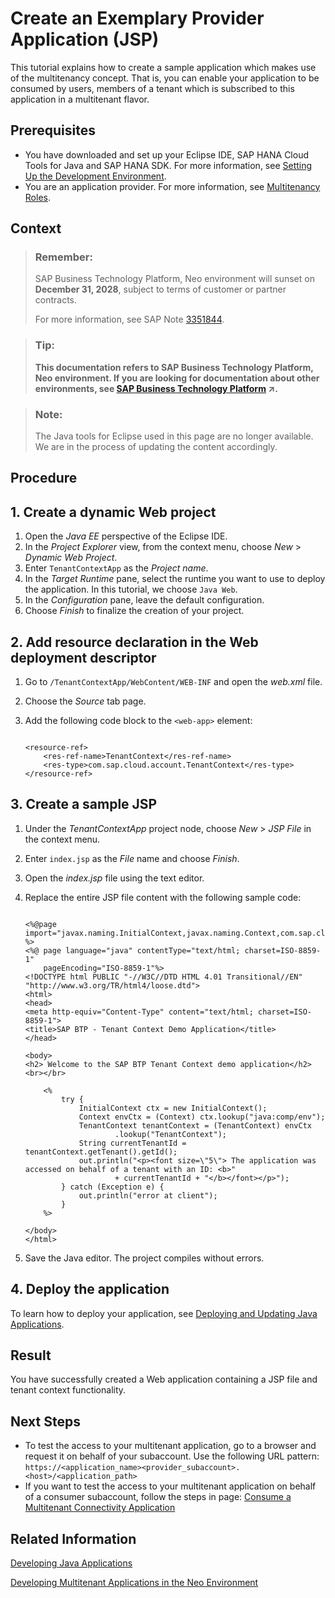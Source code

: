 <!-- loio255422aab2c4459e837d8c22d11b4a54 -->

# Create an Exemplary Provider Application \(JSP\)

This tutorial explains how to create a sample application which makes use of the multitenancy concept. That is, you can enable your application to be consumed by users, members of a tenant which is subscribed to this application in a multitenant flavor.



## Prerequisites

-   You have downloaded and set up your Eclipse IDE, SAP HANA Cloud Tools for Java and SAP HANA SDK. For more information, see [Setting Up the Development Environment](setting-up-the-development-environment-e815ca4.md).
-   You are an application provider. For more information, see [Multitenancy Roles](multitenancy-roles-48b552f.md).



## Context

> ### Remember:  
> SAP Business Technology Platform, Neo environment will sunset on **December 31, 2028**, subject to terms of customer or partner contracts.
> 
> For more information, see SAP Note [3351844](https://launchpad.support.sap.com/#/notes/3351844).

> ### Tip:  
> **This documentation refers to SAP Business Technology Platform, Neo environment. If you are looking for documentation about other environments, see [SAP Business Technology Platform](https://help.sap.com/viewer/65de2977205c403bbc107264b8eccf4b/Cloud/en-US/6a2c1ab5a31b4ed9a2ce17a5329e1dd8.html "SAP Business Technology Platform (SAP BTP) is an integrated offering comprised of four technology portfolios: database and data management, application development and integration, analytics, and intelligent technologies. The platform offers users the ability to turn data into business value, compose end-to-end business processes, and build and extend SAP applications quickly.") :arrow_upper_right:.**

> ### Note:  
> The Java tools for Eclipse used in this page are no longer available. We are in the process of updating the content accordingly.

<a name="concept_fg2_nmy_xl"/>

<!-- concept\_fg2\_nmy\_xl -->

## Procedure



<a name="concept_fg2_nmy_xl__section_02D65FD5DB1740B28F2E46E4CCEA71C7"/>

## 1. Create a dynamic Web project

1.  Open the *Java EE* perspective of the Eclipse IDE.
2.  In the *Project Explorer* view, from the context menu, choose *New* \> *Dynamic Web Project*.
3.  Enter `TenantContextApp` as the *Project name*.
4.  In the *Target Runtime* pane, select the runtime you want to use to deploy the application. In this tutorial, we choose `Java Web`.
5.  In the *Configuration* pane, leave the default configuration.
6.  Choose *Finish* to finalize the creation of your project.





## 2. Add resource declaration in the Web deployment descriptor

1.  Go to `/TenantContextApp/WebContent/WEB-INF` and open the *web.xml* file.
2.  Choose the *Source* tab page.
3.  Add the following code block to the `<web-app>` element:

    ```
    
    <resource-ref>
    	<res-ref-name>TenantContext</res-ref-name>
    	<res-type>com.sap.cloud.account.TenantContext</res-type>
    </resource-ref>
    
    ```




## 3. Create a sample JSP

1.  Under the *TenantContextApp* project node, choose *New* \> *JSP File* in the context menu.
2.  Enter `index.jsp` as the *File* name and choose *Finish*.
3.  Open the *index.jsp* file using the text editor.
4.  Replace the entire JSP file content with the following sample code:

    ```
    
    <%@page import="javax.naming.InitialContext,javax.naming.Context,com.sap.cloud.account.TenantContext" %>
    <%@ page language="java" contentType="text/html; charset=ISO-8859-1"
        pageEncoding="ISO-8859-1"%>
    <!DOCTYPE html PUBLIC "-//W3C//DTD HTML 4.01 Transitional//EN" "http://www.w3.org/TR/html4/loose.dtd">
    <html>
    <head>
    <meta http-equiv="Content-Type" content="text/html; charset=ISO-8859-1">
    <title>SAP BTP - Tenant Context Demo Application</title>
    </head>
    
    <body>
    <h2> Welcome to the SAP BTP Tenant Context demo application</h2>
    <br></br>
    
    	<%
    		try {
    			InitialContext ctx = new InitialContext();
    			Context envCtx = (Context) ctx.lookup("java:comp/env");
    			TenantContext tenantContext = (TenantContext) envCtx
    					.lookup("TenantContext");
    			String currentTenantId = tenantContext.getTenant().getId();
    			out.println("<p><font size=\"5\"> The application was accessed on behalf of a tenant with an ID: <b>"
    					+ currentTenantId + "</b></font></p>");
    		} catch (Exception e) {
    			out.println("error at client");
    		}
    	%>
    
    </body>
    </html>
    
    ```

5.  Save the Java editor. The project compiles without errors.



## 4. Deploy the application

To learn how to deploy your application, see [Deploying and Updating Java Applications](deploying-and-updating-java-applications-e5dfbc6.md).



## Result

You have successfully created a Web application containing a JSP file and tenant context functionality.



## Next Steps

-   To test the access to your multitenant application, go to a browser and request it on behalf of your subaccount. Use the following URL pattern: `https://<application_name><provider_subaccount>.<host>/<application_path>`
-   If you want to test the access to your multitenant application on behalf of a consumer subaccount, follow the steps in page: [Consume a Multitenant Connectivity Application](consume-a-multitenant-connectivity-application-d2886a5.md)



## Related Information

[Developing Java Applications](developing-java-applications-ac36e1f.md)

[Developing Multitenant Applications in the Neo Environment](developing-multitenant-applications-in-the-neo-environment-54a7615.md)

